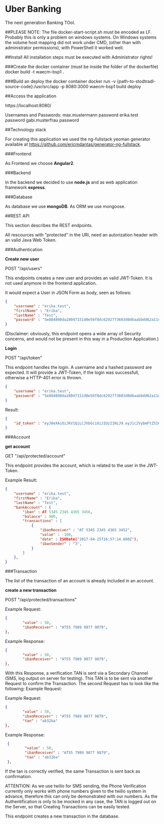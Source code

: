# Uber Banking

The next generation Banking TOol.

##PLEASE NOTE:
The file docker-start-script.sh must be encoded as LF. Probably this is only a problem on windows systems.
On Windows systems the volume host mapping did not work under CMD, (other than with administrator permissions), with PowerShell it worked well.

##Install
All installation steps must be executed with Administrator rights!

###Create the docker container (must be inside the folder of the dockerfile)
docker build -t waecm-bsp1 .

###Build an deploy the docker container
docker run -v {path-to-stodtradl-source-code}:/usr/src/app -p 8080:3000 waecm-bsp1 build deploy

##Access the application

https://localhost:8080/

Usernames and Passwords:
max.mustermann         password
erika.test             password
gabi.musterfrau        password



##Technology stack

For creating this application we used 
the ng-fullstack yeoman generator available at https://github.com/ericmdantas/generator-ng-fullstack.

###Frontend

As Frontend we choose **Angular2**.

###Backend

In the backend we decided to use **node.js** and as web application framework **express**.

###Database

As database we use **mongoDB**. As ORM we use mongoose. 

##REST API

This section describes the REST endpoints.

All rescources with "protected" in the URI, need an autorization header with an valid Java Web Token.

###Authentication

**Create new user**

POST "/api/users"

This endpoints creates a new user and provides an valid JWT-Token.
It is not used anymore in the frontend application.

It would expect a User in JSON Form as body, seen as follows:
```json
{
    "username" : "erika.test",
    "firstName" : "Erika",
    "lastName" : "Test",
    "password" : "5e884898da28047151d0e56f8dc6292773603d0d6aabbdd62a11ef721d1542d8",
}
```

(Disclaimer: obviously, this endpoint opens a wide array of Security concerns, and would not be present in this way in a Production Application.)

**Login**

POST "/api/token"

This endpoint handles the login.
A username and a hashed password are expected.
It will provide a JWT-Token, if the login was successfull, otherwise a HTTP-401 error is thrown.
```json
{
    "username" : "erika.test",
    "password" : "5e884898da28047151d0e56f8dc6292773603d0d6aabbdd62a11ef721d1542d8",
}
```

Result:
```json
{
    "id_token" : "eyJ0eXAiOiJKV1QiLCJhbGciOiJIUzI1NiJ9.eyJ1c2VybmFtZSI6Im1heC5tdXN0ZXJtYW5uIiwiZmlyc3ROYW1lIjoiTWF4IiwibGFzdE5hbWUiOiJNdXN0ZXJtYW5uIiwiaWF0IjoxNDkzMjkyMTgwLCJleHAiOjE0OTMzMTAxODB9.drfRpVQ3ZqlQ_oSxWC7hZHIcM8tdNf6DEHQ2yr87tS0"
}
```

###Account

**get account**

GET   "/api/protected/account"

This endpoint provides the account, which is related to the user in the JWT-Token.

Example Result:
```json
{
    "username" : "erika.test",
    "firstName" : "Erika",
    "lastName" : "Test",
    "bankAccount" : {
        "iban" : AT 5345 2345 4365 3456,
        "balance" : 900,
        "transactions" : [ 
            {
                "ibanReceiver" : "AT 5345 2345 4365 3452",
                "value" : -100,
                "date" : ISODate("2017-04-25T16:57:14.680Z"),
                "ibanSender" : "3",
            }
        ]
    },
}
```

###Transaction

The list of the transaction of an account is already included in an account.

**create a new transaction**

POST "/api/protected/transactions"

Example Request: 
```json
{
        "value" : 50,
        "ibanReceiver" : "AT55 7989 9877 9879",
},
```
 
 Example Response:
 ```json
 {
         "value" : 50,
         "ibanReceiver" : "AT55 7989 9877 9879",
 },
 ```
 With this Response, a verification TAN is sent via a Secondary Channel (SMS, log output on server for testing).
 This TAN is to be sent via another Request to confirm the Transaction.
 The second Request has to look like the following:
 Example Request:
 
 Example Request: 
 ```json
 {
         "value" : 50,
         "ibanReceiver" : "AT55 7989 9877 9879",
         "tan" : "ab32ba"
 },
 ```
 Example Response:
 ```json
  {
          "value" : 50,
          "ibanReceiver" : "AT55 7989 9877 9879",
          "tan" : "ab32ba"
  },
  ```
 If the tan is correctly verified, the same Transaction is sent back as confirmation.
 
 ATTENTION: As we use twilio for SMS sending, the Phone Verification currently only works
 with phone numbers given to the twilio system in advance, therefore this can only be demonstrated 
 with our numbers. As the Authentification is only to be mocked in any case, 
 the TAN is logged out on the Server, so that Creating Transactions can be easily tested.
 
 
This endpoint creates a new transaction in the database.
